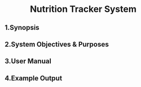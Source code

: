 <h1 style="text-align:center;"><bold>Nutrition Tracker System<bold></h1>

## 1.Synopsis

## 2.System Objectives & Purposes

## 3.User Manual

## 4.Example Output


